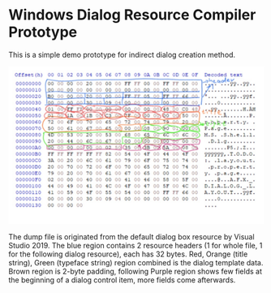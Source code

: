 # Windows Dialog Resource Compiler Prototype

This is a simple demo prototype for indirect dialog creation method.

![example dialog resource dump](./image/resource-analyzed.png)

The dump file is originated from the default dialog box resource by Visual Studio 2019. The blue region contains 2 resource headers (1 for whole file, 1 for the following dialog resource), each has 32 bytes. Red, Orange (title string), Green (typeface string) region combined is the dialog template data. Brown region is 2-byte padding, following Purple region shows few fields at the beginning of a dialog control item, more fields come afterwards.
